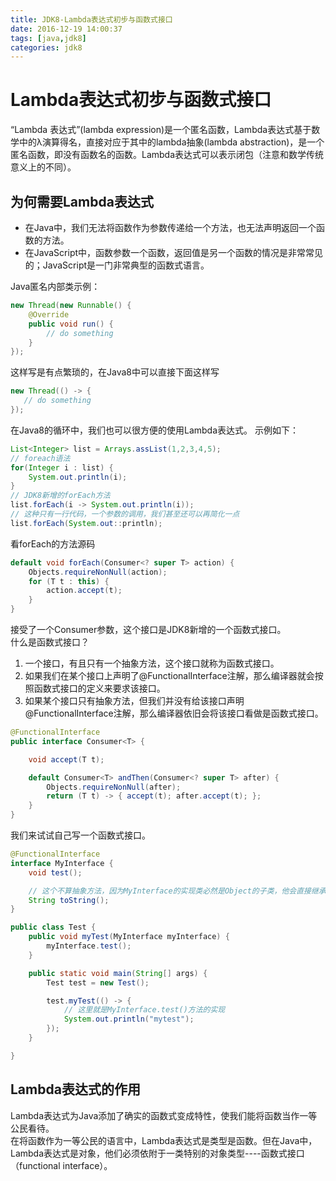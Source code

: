 ```yaml
---
title: JDK8-Lambda表达式初步与函数式接口
date: 2016-12-19 14:00:37
tags: [java,jdk8]
categories: jdk8
---
```


# Lambda表达式初步与函数式接口
“Lambda 表达式”(lambda expression)是一个匿名函数，Lambda表达式基于数学中的λ演算得名，直接对应于其中的lambda抽象(lambda abstraction)，是一个匿名函数，即没有函数名的函数。Lambda表达式可以表示闭包（注意和数学传统意义上的不同）。

## 为何需要Lambda表达式

* 在Java中，我们无法将函数作为参数传递给一个方法，也无法声明返回一个函数的方法。
* 在JavaScript中，函数参数一个函数，返回值是另一个函数的情况是非常常见的；JavaScript是一门非常典型的函数式语言。

Java匿名内部类示例：

```java
new Thread(new Runnable() {
    @Override
    public void run() {
        // do something     
    }
});
```
这样写是有点繁琐的，在Java8中可以直接下面这样写

```java
new Thread(() -> {
   // do something     
});
```

在Java8的循环中，我们也可以很方便的使用Lambda表达式。
示例如下：

```java
List<Integer> list = Arrays.assList(1,2,3,4,5);
// foreach语法
for(Integer i : list) {
	System.out.println(i);	
}
// JDK8新增的forEach方法
list.forEach(i -> System.out.println(i));
// 这种只有一行代码，一个参数的调用，我们甚至还可以再简化一点
list.forEach(System.out::println);


```

看forEach的方法源码

```java
default void forEach(Consumer<? super T> action) {
    Objects.requireNonNull(action);
    for (T t : this) {
        action.accept(t);
    }
}

```
接受了一个Consumer参数，这个接口是JDK8新增的一个函数式接口。			
什么是函数式接口？

1. 一个接口，有且只有一个抽象方法，这个接口就称为函数式接口。
2. 如果我们在某个接口上声明了@FunctionalInterface注解，那么编译器就会按照函数式接口的定义来要求该接口。
3. 如果某个接口只有抽象方法，但我们并没有给该接口声明@FunctionalInterface注解，那么编译器依旧会将该接口看做是函数式接口。

```java
@FunctionalInterface
public interface Consumer<T> {

    void accept(T t);

    default Consumer<T> andThen(Consumer<? super T> after) {
        Objects.requireNonNull(after);
        return (T t) -> { accept(t); after.accept(t); };
    }
}
```

我们来试试自己写一个函数式接口。

```java
@FunctionalInterface
interface MyInterface {
    void test();

    // 这个不算抽象方法，因为MyInterface的实现类必然是Object的子类，他会直接继承Object类的实现，实现类依然只需要实现test()方法。
    String toString();
}

public class Test {
    public void myTest(MyInterface myInterface) {
        myInterface.test();
    }

    public static void main(String[] args) {
        Test test = new Test();

        test.myTest(() -> {
            // 这里就是MyInterface.test()方法的实现
            System.out.println("mytest");
        });
    }

}

```

## Lambda表达式的作用

Lambda表达式为Java添加了确实的函数式变成特性，使我们能将函数当作一等公民看待。		
在将函数作为一等公民的语言中，Lambda表达式是类型是函数。但在Java中，Lambda表达式是对象，他们必须依附于一类特别的对象类型----函数式接口（functional interface）。